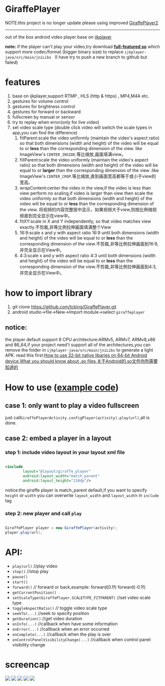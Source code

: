 # GiraffePlayer

NOTE:this project is no longer update please using improved [GiraffePlayer2](https://github.com/tcking/GiraffePlayer2) 

-------------------

out of the box android video player base on [ijkplayer](https://github.com/Bilibili/ijkplayer)

**note:** if the player can't play your video,try download **[full-featured so](https://pan.baidu.com/s/1gfO9MnT)** which support more codec/format (bigger binary size) to replace `ijkplayer-java/src/main/jniLibs ` (I have try to push a new branch to github but failed)

# features
1. base on ijkplayer,support RTMP , HLS (http & https) , MP4,M4A etc.
2. gestures for volume control
3. gestures for brightness control
4. gestures for forward or backward
5. fullscreen by manual or sensor
6. try to replay when error(only for live video)
7. set video scale type (double click video will switch the scale types in app,you can find the difference)
    1. fitParent:scale the video uniformly (maintain the video's aspect ratio) so that both dimensions (width and height) of the video will be equal to or **less** than the corresponding dimension of the view. like ImageView's `CENTER_INSIDE`.等比缩放,画面填满view。
    2. fillParent:scale the video uniformly (maintain the video's aspect ratio) so that both dimensions (width and height) of the video will be equal to or **larger** than the corresponding dimension of the view .like ImageView's `CENTER_CROP`.等比缩放,直到画面宽高都等于或小于view的宽高。
    3. wrapContent:center the video in the view,if the video is less than view perform no scaling,if video is larger than view then scale the video uniformly so that both dimensions (width and height) of the video will be equal to or **less** than the corresponding dimension of the view. 将视频的内容完整居中显示，如果视频大于view,则按比例缩视频直到完全显示在view中。
    4. fitXY:scale in X and Y independently, so that video matches view exactly.不剪裁,非等比例拉伸画面填满整个View
    5. 16:9:scale x and y with aspect ratio 16:9 until both dimensions (width and height) of the video will be equal to or **less** than the corresponding dimension of the view.不剪裁,非等比例拉伸画面到16:9,并完全显示在View中。
    6. 4:3:scale x and y with aspect ratio 4:3 until both dimensions (width and height) of the video will be equal to or **less** than the corresponding dimension of the view.不剪裁,非等比例拉伸画面到4:3,并完全显示在View中。

# how to import library
 1. git clone https://github.com/tcking/GiraffePlayer.git
 2. android studio->file->New->Import module->select `giraffeplayer`
 
## notice:
 the player default support 6 CPU architecture:ARMv5, ARMv7, ARMv8,x86 and 86_64,if your project need't support all of the architectures,you can remove the folder in `ijkplayer-java/src/main/jniLibs` to generate a light APK.
 read this first:[How to use 32-bit native libaries on 64-bit Android device](http://stackoverflow.com/questions/30782848/how-to-use-32-bit-native-libaries-on-64-bit-android-device),[What you should know about .so files](http://ph0b.com/android-abis-and-so-files/),[关于Android的.so文件你所需要知道的](http://www.jianshu.com/p/cb05698a1968)

# How to use ([example code](https://github.com/tcking/GiraffePlayer/blob/master/app/src/main/java/tcking/github/com/giraffeplayer/example/MainActivity.java))
## case 1: only want to play a video fullscreen
just call`GiraffePlayerActivity.configPlayer(activity).play(url)`,all is done.

## case 2: embed a player in a layout
### step 1: include video layout in your layout xml file
``` xml

<include
        layout="@layout/giraffe_player"
        android:layout_width="match_parent"
        android:layout_height="210dp"/>

```
notice:the giraffe player is match_parent default,if you want to specify `height` or `width` you can overwrite `layout_width` and `layout_width` in `include` tag

### step 2: new player and call `play`
``` java

GiraffePlayer player = new GiraffePlayer(activity);
player.play(url);

```

# API:
* `play(url)` //play video
* `stop()` //stop play
* `pause()`
* `start()` 
* `forward()` // forward or back,example: forward(0.1f) forward(-0.1f)
* `getCurrentPosition()` 
* `setScaleType(GiraffePlayer.SCALETYPE_FITPARENT)` //set video scale type
* `toggleAspectRatio()` // toggle video scale type
* `seekTo(...)` //seek to specify position
* `getDuration()` //get video duration
* `onInfo(...)` //callback when have some information
* `onError(...)`  //callback when an error occurred
* `onComplete(...)` //callback when the play is over
* `onControlPanelVisibilityChange(...)` //callback when control panel visibility change
# screencap

![](https://github.com/tcking/GiraffePlayer/blob/master/screencap/device-2015-10-28-142934.png)
![](https://github.com/tcking/GiraffePlayer/blob/master/screencap/device-2015-10-28-143207.png)
![](https://github.com/tcking/GiraffePlayer/blob/master/screencap/device-2015-10-28-143304.png)
![](https://github.com/tcking/GiraffePlayer/blob/master/screencap/device-2015-10-28-143343.png)
![](https://github.com/tcking/GiraffePlayer/blob/master/screencap/device-2015-10-28-143722.png)
